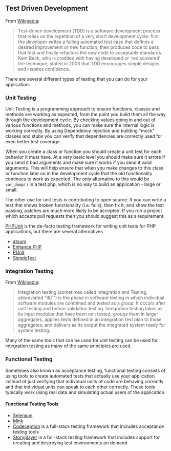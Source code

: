 ## Test Driven Development 
From [Wikipedia](http://en.wikipedia.org/wiki/Test-driven_development):

> Test-driven development (TDD) is a software development process that relies on the repetition of a very short
> development cycle: first the developer writes a failing automated test case that defines a desired improvement or new
> function, then produces code to pass that test and finally refactors the new code to acceptable standards. Kent Beck,
> who is credited with having developed or 'rediscovered' the technique, stated in 2003 that TDD encourages simple
> designs and inspires confidence.

There are several different types of testing that you can do for your application:

### Unit Testing

Unit Testing is a programming approach to ensure functions, classes and methods are working as expected, from the point
you build them all the way through the development cycle. By checking values going in and out of various functions and
methods, you can make sure the internal logic is working correctly. By using Dependency Injection and building "mock"
classes and stubs you can verify that dependencies are correctly used for even better test coverage.

When you create a class or function you should create a unit test for each behavior it must have. At a very basic level
you should make sure it errors if you send it bad arguments and make sure it works if you send it valid arguments. This
will help ensure that when you make changes to this class or function later on in the development cycle that the old
functionality continues to work as expected. The only alternative to this would be `var_dump()` in a test.php, which is
no way to build an application - large or small.

The other use for unit tests is contributing to open source. If you can write a test that shows broken functionality
(i.e. fails), then fix it, and show the test passing, patches are much more likely to be accepted. If you run a project
which accepts pull requests then you should suggest this as a requirement.

[PHPUnit](http://phpunit.de) is the de-facto testing framework for writing unit tests for PHP applications, but there
are several alternatives

* [atoum](https://github.com/atoum/atoum)
* [Enhance PHP](https://github.com/Enhance-PHP/Enhance-PHP)
* [PUnit](http://punit.smf.me.uk/)
* [SimpleTest](http://simpletest.org)


### Integration Testing

From [Wikipedia](http://en.wikipedia.org/wiki/Integration_testing):

> Integration testing (sometimes called Integration and Testing, abbreviated "I&T") is the phase in software testing in
> which individual software modules are combined and tested as a group. It occurs after unit testing and before
> validation testing. Integration testing takes as its input modules that have been unit tested, groups them in larger
> aggregates, applies tests defined in an integration test plan to those aggregates, and delivers as its output the
> integrated system ready for system testing.

Many of the same tools that can be used for unit testing can be used for integration testing as many of the same
principles are used.

### Functional Testing

Sometimes also known as acceptance testing, functional testing consists of using tools to create automated tests that
actually use your application instead of just verifying that individual units of code are behaving correctly and that
individual units can speak to each other correctly. These tools typically work using real data and simulating actual
users of the application.

#### Functional Testing Tools

* [Selenium](http://seleniumhq.com)
* [Mink](http://mink.behat.org)
* [Codeception](http://codeception.com) is a full-stack testing framework that includes acceptance testing tools
* [Storyplayer](http://datasift.github.io/storyplayer) is a full-stack testing framework that includes support for creating and destroying test environments on demand
